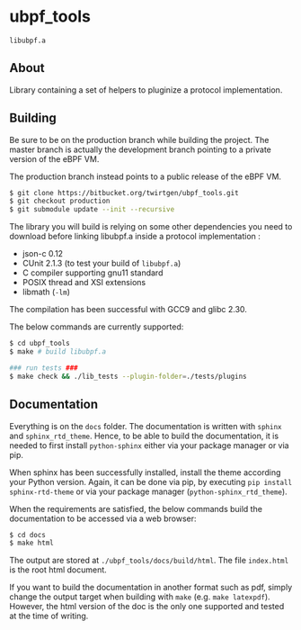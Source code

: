 ubpf_tools
==========

`libubpf.a`

About
-----

Library containing a set of helpers to
pluginize a protocol implementation.

Building
--------

Be sure to be on the production branch while building
the project. The master branch is actually the 
development branch pointing to a private version
of the eBPF VM.

The production branch instead points to a public
release of the eBPF VM.

```bash
$ git clone https://bitbucket.org/twirtgen/ubpf_tools.git
$ git checkout production
$ git submodule update --init --recursive
```

The library you will build is relying on some other
dependencies you need to download before linking
libubpf.a inside a protocol implementation :

- json-c 0.12
- CUnit 2.1.3 (to test your build of `libubpf.a`)
- C compiler supporting gnu11 standard
- POSIX thread and XSI extensions
- libmath (`-lm`)

The compilation has been successful with GCC9 and
glibc 2.30.

The below commands are currently supported:
```bash
$ cd ubpf_tools
$ make # build libubpf.a

### run tests ###
$ make check && ./lib_tests --plugin-folder=./tests/plugins
```

Documentation
-------------
Everything is on the `docs` folder. The documentation is
written with `sphinx` and `sphinx_rtd_theme`. Hence, to
be able to build the documentation, it is needed to first
install `python-sphinx` either via your package manager
or via pip.

When sphinx has been successfully installed, install the
theme according your Python version. Again, it can be
done via pip, by executing `pip install sphinx-rtd-theme`
or via your package manager (`python-sphinx_rtd_theme`).

When the requirements are satisfied, the below commands
build the documentation to be accessed via a web browser:

```bash
$ cd docs
$ make html
``` 

The output are stored at `./ubpf_tools/docs/build/html`.
The file `index.html` is the root html document.

If you want to build the documentation in another format
such as pdf, simply change the output target when
building with `make` (e.g. `make latexpdf`). However,
the html version of the doc is the only one supported
and tested at the time of writing.
